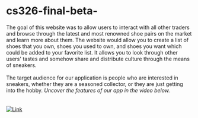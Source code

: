 # cs326-final-beta-
The goal of this website was to allow users to interact with all other traders and browse through the latest and most renowned shoe pairs on the market and learn more about them. The website would allow you to create a list of shoes that you own, shoes you used to own, and shoes you want which could be added to your favorite list. It allows you to look through other users' tastes and somehow share and distribute culture through the means of sneakers.<br>
<br> The target audience for our application is people who are interested in sneakers, whether they are a seasoned collector, or they are just getting into the hobby.<i> Uncover the features of our app in the video below.</i><br>
<br><br>
  [![Link](https://img.youtube.com/vi/tQbiT3qq2-g/0.jpg)](https://www.youtube.com/watch?v=tQbiT3qq2-g)


